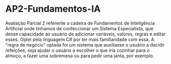# AP2-Fundamentos-IA
Avaliação Parcial 2 referente a cadeira de Fundamentos de Inteligência Artificial onde tinhamos de confeccionar um Sistema Especialista, que desse capacidade ao usuário de adicionar variáveis, valores, regras e editar esses. Optei pela linguagem C# por ter mais familiaridade com essa.
A "regra de negócio" optada foi um sistema que auxiliasse o usuário a decidir refeições, seja ajudar o usuário a escolher o que iria cozinhar para o almoço, a fazer uma sobremesa ou para pedir uma janta, por exemplo.
